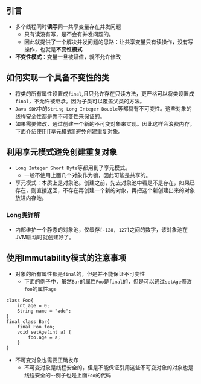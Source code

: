 ## 引言
- 多个线程同时**读写**同一共享变量存在并发问题
	- 只有读没有写，是不会有并发问题的。
	- 因此就提供了一个解决并发问题的思路：让共享变量只有读操作，没有写操作，也就是**不变性模式**
- **不变性模式**：变量一旦被赋值，就不允许修改

## 如何实现一个具备不变性的类
- 将类的所有属性设置成`final`,且只允许存在只读方法，更严格可以将类设置成`final`，不允许被继承。因为子类可以覆盖父类的方法。
- `Java SDK`中的`String Long Integer Double`等都具有不可变性。这些对象的线程安全性都是靠不可变性来保证的。
- 如果需要修改，通过创建一个新的不可变对象来实现。因此这样会浪费内存。下面介绍使用[[享元模式]]避免创建重复对象。

## 利用享元模式避免创建重复对象
- `Long Integer Short Byte`等都用到了享元模式。
	- 一般不使用上面几个对象作为锁，因此可能是共享的。
- 享元模式：本质上是对象池。创建之前，先去对象池中看是不是存在，如果已存在，则直接返回，不存在再创建一个新的对象，再把这个新创建出来的对象放进内存池。

### Long类详解
- 内部维护一个静态的对象池，仅缓存`[-128, 127]`之间的数字，该对象池在JVM启动时就创建好了。

## 使用Immutability模式的注意事项
- 对象的所有属性都是`final`的，但是并不能保证不可变性
	- 下面的例子中，虽然`Bar`的属性`Foo`是`final`的，但是可以通过`setAge`修改`foo`的属性`age`
```
class Foo{
	int age = 0;
	String name = "adc";
}
final class Bar{
	final Foo foo;
	void setAge(int a) {
		foo.age = a;
	}
}
```
- 不可变对象也需要正确发布
	- 不可变对象是线程安全的，但是不能保证引用这些不可变对象的对象也是线程安全的--例子也是上面`Foo`的代码